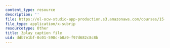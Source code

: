 ```yaml
---
content_type: resource
description: ''
file: https://ol-ocw-studio-app-production.s3.amazonaws.com/courses/15-071-the-analytics-edge-spring-2017/ddb7e1bf0c01598cb0a9f97d682c8c8b_exav1FKMfbw.vtt
file_type: application/x-subrip
resourcetype: Other
title: 3play caption file
uid: ddb7e1bf-0c01-598c-b0a9-f97d682c8c8b
---
```

